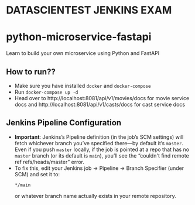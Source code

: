 # DATASCIENTEST JENKINS EXAM
# python-microservice-fastapi
Learn to build your own microservice using Python and FastAPI

## How to run??
 - Make sure you have installed `docker` and `docker-compose`
 - Run `docker-compose up -d`
 - Head over to http://localhost:8081/api/v1/movies/docs for movie service docs 
   and http://localhost:8081/api/v1/casts/docs for cast service docs

## Jenkins Pipeline Configuration
- **Important**: Jenkins’s Pipeline definition (in the job’s SCM settings) will fetch whichever branch you’ve specified there—by default it’s `master`.  
  Even if you push `master` locally, if the job is pointed at a repo that has no `master` branch (or its default is `main`), you’ll see the “couldn't find remote ref refs/heads/master” error.  
- To fix this, edit your Jenkins job → Pipeline → Branch Specifier (under SCM) and set it to:
  ```
  */main
  ```
  or whatever branch name actually exists in your remote repository.
